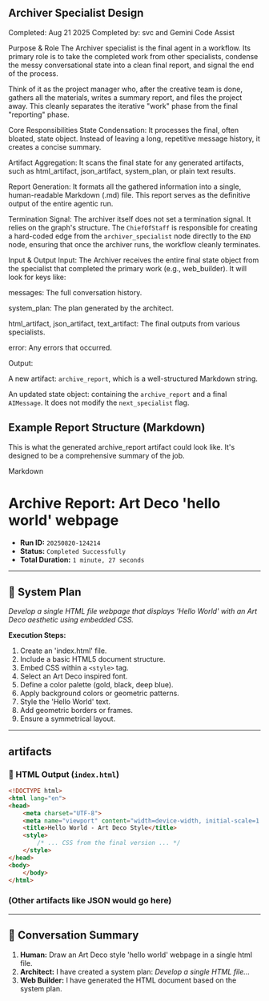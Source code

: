 ## Archiver Specialist Design

Completed: Aug 21 2025
Completed by: svc and Gemini Code Assist

Purpose & Role
The Archiver specialist is the final agent in a workflow. Its primary role is to take the completed work from other specialists, condense the messy conversational state into a clean final report, and signal the end of the process.

Think of it as the project manager who, after the creative team is done, gathers all the materials, writes a summary report, and files the project away. This cleanly separates the iterative "work" phase from the final "reporting" phase.

Core Responsibilities
State Condensation: It processes the final, often bloated, state object. Instead of leaving a long, repetitive message history, it creates a concise summary.

Artifact Aggregation: It scans the final state for any generated artifacts, such as html_artifact, json_artifact, system_plan, or plain text results.

Report Generation: It formats all the gathered information into a single, human-readable Markdown (.md) file. This report serves as the definitive output of the entire agentic run.

Termination Signal: The archiver itself does not set a termination signal. It relies on the graph's structure. The `ChiefOfStaff` is responsible for creating a hard-coded edge from the `archiver_specialist` node directly to the `END` node, ensuring that once the archiver runs, the workflow cleanly terminates.

Input & Output
Input: The Archiver receives the entire final state object from the specialist that completed the primary work (e.g., web_builder). It will look for keys like:

messages: The full conversation history.

system_plan: The plan generated by the architect.

html_artifact, json_artifact, text_artifact: The final outputs from various specialists.

error: Any errors that occurred.

Output:

A new artifact: `archive_report`, which is a well-structured Markdown string.

An updated state object: containing the `archive_report` and a final `AIMessage`. It does not modify the `next_specialist` flag.

## Example Report Structure (Markdown)
This is what the generated archive_report artifact could look like. It's designed to be a comprehensive summary of the job.

Markdown

# Archive Report: Art Deco 'hello world' webpage

- **Run ID:** `20250820-124214`
- **Status:** `Completed Successfully`
- **Total Duration:** `1 minute, 27 seconds`

---

## 📝 System Plan

*Develop a single HTML file webpage that displays 'Hello World' with an Art Deco aesthetic using embedded CSS.*

**Execution Steps:**
1.  Create an 'index.html' file.
2.  Include a basic HTML5 document structure.
3.  Embed CSS within a `<style>` tag.
4.  Select an Art Deco inspired font.
5.  Define a color palette (gold, black, deep blue).
6.  Apply background colors or geometric patterns.
7.  Style the 'Hello World' text.
8.  Add geometric borders or frames.
9.  Ensure a symmetrical layout.

---

##  artifacts

### 📄 HTML Output (`index.html`)

```html
<!DOCTYPE html>
<html lang="en">
<head>
    <meta charset="UTF-8">
    <meta name="viewport" content="width=device-width, initial-scale=1.0">
    <title>Hello World - Art Deco Style</title>
    <style>
        /* ... CSS from the final version ... */
    </style>
</head>
<body>
    </body>
</html>
```

### (Other artifacts like JSON would go here)

---

## 💬 Conversation Summary

1.  **Human:** Draw an Art Deco style 'hello world' webpage in a single html file.
2.  **Architect:** I have created a system plan: *Develop a single HTML file...*
3.  **Web Builder:** I have generated the HTML document based on the system plan.